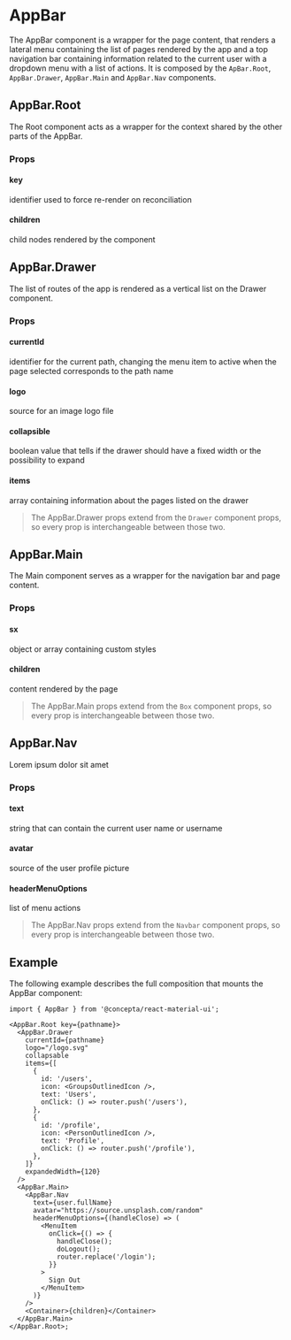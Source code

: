 # AppBar

The AppBar component is a wrapper for the page content, that renders a lateral menu containing the list of pages rendered by the app and a top navigation bar containing information related to the current user with a dropdown menu with a list of actions. It is composed by the `ApBar.Root`, `AppBar.Drawer`, `AppBar.Main` and `AppBar.Nav` components.

## AppBar.Root

The Root component acts as a wrapper for the context shared by the other parts of the AppBar.

### Props

#### key

identifier used to force re-render on reconciliation

#### children

child nodes rendered by the component

## AppBar.Drawer

The list of routes of the app is rendered as a vertical list on the Drawer component.

### Props

#### currentId

identifier for the current path, changing the menu item to active when the page selected corresponds to the path name

#### logo

source for an image logo file

#### collapsible

boolean value that tells if the drawer should have a fixed width or the possibility to expand

#### items

array containing information about the pages listed on the drawer

> The AppBar.Drawer props extend from the `Drawer` component props, so every prop is interchangeable between those two.

## AppBar.Main

The Main component serves as a wrapper for the navigation bar and page content.

### Props

#### sx

object or array containing custom styles

#### children

content rendered by the page

> The AppBar.Main props extend from the `Box` component props, so every prop is interchangeable between those two.

## AppBar.Nav

Lorem ipsum dolor sit amet

### Props

#### text

string that can contain the current user name or username

#### avatar

source of the user profile picture

#### headerMenuOptions

list of menu actions

> The AppBar.Nav props extend from the `Navbar` component props, so every prop is interchangeable between those two.

## Example

The following example describes the full composition that mounts the AppBar component:

```tsx
import { AppBar } from '@concepta/react-material-ui';

<AppBar.Root key={pathname}>
  <AppBar.Drawer
    currentId={pathname}
    logo="/logo.svg"
    collapsable
    items={[
      {
        id: '/users',
        icon: <GroupsOutlinedIcon />,
        text: 'Users',
        onClick: () => router.push('/users'),
      },
      {
        id: '/profile',
        icon: <PersonOutlinedIcon />,
        text: 'Profile',
        onClick: () => router.push('/profile'),
      },
    ]}
    expandedWidth={120}
  />
  <AppBar.Main>
    <AppBar.Nav
      text={user.fullName}
      avatar="https://source.unsplash.com/random"
      headerMenuOptions={(handleClose) => (
        <MenuItem
          onClick={() => {
            handleClose();
            doLogout();
            router.replace('/login');
          }}
        >
          Sign Out
        </MenuItem>
      )}
    />
    <Container>{children}</Container>
  </AppBar.Main>
</AppBar.Root>;
```
